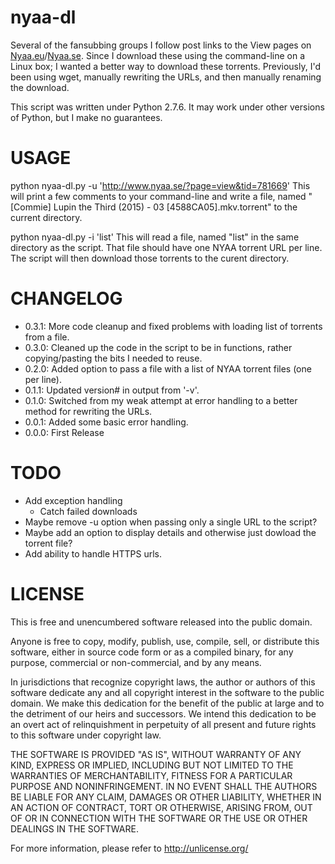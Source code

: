 nyaa-dl
================================
Several of the fansubbing groups I follow post links to the View pages on [Nyaa.eu](https://www.nyaa.eu/)/[Nyaa.se](https://www.nyaa.se/). Since I download these using the command-line on a Linux box; I wanted a better way to download these torrents. Previously, I'd been using wget, manually rewriting the URLs, and then manually renaming the download.

This script was written under Python 2.7.6. It may work under other versions of Python, but I make no guarantees.

USAGE
================================
python nyaa-dl.py -u 'http://www.nyaa.se/?page=view&tid=781669'
This will print a few comments to your command-line and write a file, named "[Commie] Lupin the Third (2015) - 03 [4588CA05].mkv.torrent" to the current directory.

python nyaa-dl.py -i 'list'
This will read a file, named "list" in the same directory as the script. That file should have one NYAA torrent URL per line. The script will then download those torrents to the curent directory.

CHANGELOG
================================
* 0.3.1: More code cleanup and fixed problems with loading list of torrents from a file.
* 0.3.0: Cleaned up the code in the script to be in functions, rather copying/pasting the bits I needed to reuse.
* 0.2.0: Added option to pass a file with a list of NYAA torrent files (one per line).
* 0.1.1: Updated version# in output from '-v'.
* 0.1.0: Switched from my weak attempt at error handling to a better method for rewriting the URLs.
* 0.0.1: Added some basic error handling.
* 0.0.0: First Release

TODO
================================
* Add exception handling
  * Catch failed downloads
* Maybe remove -u option when passing only a single URL to the script?
* Maybe add an option to display details and otherwise just dowload the torrent file?
* Add ability to handle HTTPS urls.

LICENSE
================================
This is free and unencumbered software released into the public domain.

Anyone is free to copy, modify, publish, use, compile, sell, or
distribute this software, either in source code form or as a compiled
binary, for any purpose, commercial or non-commercial, and by any
means.

In jurisdictions that recognize copyright laws, the author or authors
of this software dedicate any and all copyright interest in the
software to the public domain. We make this dedication for the benefit
of the public at large and to the detriment of our heirs and
successors. We intend this dedication to be an overt act of
relinquishment in perpetuity of all present and future rights to this
software under copyright law.

THE SOFTWARE IS PROVIDED "AS IS", WITHOUT WARRANTY OF ANY KIND,
EXPRESS OR IMPLIED, INCLUDING BUT NOT LIMITED TO THE WARRANTIES OF
MERCHANTABILITY, FITNESS FOR A PARTICULAR PURPOSE AND NONINFRINGEMENT.
IN NO EVENT SHALL THE AUTHORS BE LIABLE FOR ANY CLAIM, DAMAGES OR
OTHER LIABILITY, WHETHER IN AN ACTION OF CONTRACT, TORT OR OTHERWISE,
ARISING FROM, OUT OF OR IN CONNECTION WITH THE SOFTWARE OR THE USE OR
OTHER DEALINGS IN THE SOFTWARE.

For more information, please refer to <http://unlicense.org/>
